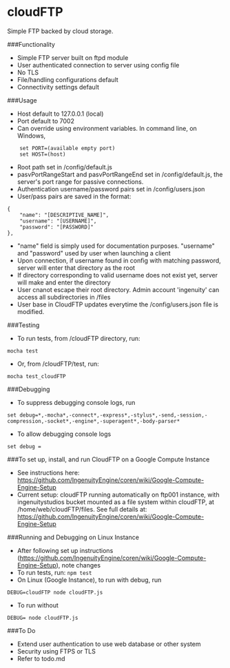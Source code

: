# cloudFTP
Simple FTP backed by cloud storage.

###Functionality
* Simple FTP server built on ftpd module
* User authenticated connection to server using config file
* No TLS
* File/handling configurations default
* Connectivity settings default

###Usage
* Host default to 127.0.0.1 (local)
* Port default to 7002
* Can override using environment variables. In command line, on Windows,

```
	set PORT=(available empty port)
	set HOST=(host)
```

* Root path set in /config/default.js
* pasvPortRangeStart and pasvPortRangeEnd set in /config/default.js, the server's port range for passive connections.
* Authentication username/password pairs set in /config/users.json
* User/pass pairs are saved in the format:
```
{
	"name": "[DESCRIPTIVE_NAME]",
	"username": "[USERNAME]",
	"password": "[PASSWORD]"
},
```
* "name" field is simply used for documentation purposes. "username" and "password" used by user when launching a client
* Upon connection, if username found in config with matching password, server will enter that directory as the root
* If directory corresponding to valid username does not exist yet, server will make and enter the directory
* User cnanot escape their root directory. Admin account 'ingenuity' can access all subdirectories in /files
* User base in CloudFTP updates everytime the /config/users.json file is modified.

###Testing
* To run tests, from /cloudFTP directory, run:
```
mocha test
```
* Or, from /cloudFTP/test, run:
```
mocha test_cloudFTP
```

###Debugging
* To suppress debugging console logs, run
```
set debug=*,-mocha*,-connect*,-express*,-stylus*,-send,-session,-compression,-socket*,-engine*,-superagent*,-body-parser*
```
* To allow debugging console logs
```
set debug =
```

###To set up, install, and run CloudFTP on a Google Compute Instance
* See instructions here: https://github.com/IngenuityEngine/coren/wiki/Google-Compute-Engine-Setup
* Current setup: cloudFTP running automatically on ftp001 instance, with ingenuitystudios bucket mounted as a file system within cloudFTP, at /home/web/cloudFTP/files. See full details at: https://github.com/IngenuityEngine/coren/wiki/Google-Compute-Engine-Setup

###Running and Debugging on Linux Instance
* After following set up instructions (https://github.com/IngenuityEngine/coren/wiki/Google-Compute-Engine-Setup), note changes
* To run tests, run:
```npm test```
* On Linux (Google Instance), to run with debug, run
```
DEBUG=cloudFTP node cloudFTP.js
```
* To run without
```
DEBUG= node cloudFTP.js
```

###To Do
* Extend user authentication to use web database or other system
* Security using FTPS or TLS
* Refer to todo.md